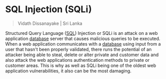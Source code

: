 # SQL Injection (SQLi)

> Vidath Dissanayake | Sri Lanka

Structured Query Language ([SQL](../../../../programming/sql/SQL.md)) Injection or SQLi is an attack on a web application [database](../../../../programming/sql/database.md) server that causes malicious queries to be executed. When a web application communicates with a [database](../../../../programming/sql/database.md) using input from a user that hasn't been properly validated, there runs the potential of an attacker being able to steal, delete or alter private and customer data and also attack the web applications authentication methods to private or customer areas. This is why as well as SQLi being one of the oldest web application vulnerabilities, it also can be the most damaging.